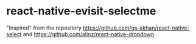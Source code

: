 # react-native-evisit-selectme
"Inspired" from the repository https://github.com/gs-akhan/react-native-select and https://github.com/alinz/react-native-dropdown
